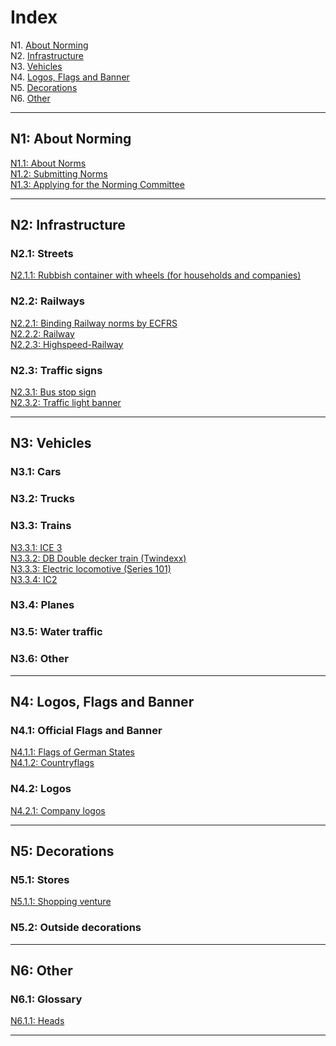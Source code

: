# Index

N1. [About Norming](#n1-about-norming)  
N2. [Infrastructure](#n2-infrastructure)  
N3. [Vehicles](#n3-vehicles)  
N4. [Logos, Flags and Banner](#n4-logos-flags-and-banner)  
N5. [Decorations](#n5-decorations)  
N6. [Other](#n6-other)

***

## N1: About Norming

[N1.1: About Norms](/BTEN/EN/N1/1)  
[N1.2: Submitting Norms](/BTEN/EN/N1/2)  
[N1.3: Applying for the Norming Committee](/BTEN/EN/N1/3)

***

## N2: Infrastructure
### N2.1: Streets
[N2.1.1: Rubbish container with wheels (for households and companies)](/BTEN/EN/N2/1/1)  
### N2.2: Railways
[N2.2.1: Binding Railway norms by ECFRS](/BTEN/EN/N2/2/1)   
[N2.2.2: Railway](/BTEN/EN/N2/2/2)    
[N2.2.3: Highspeed-Railway](/BTEN/EN/N2/2/3)
### N2.3: Traffic signs
[N2.3.1: Bus stop sign](/BTEN/EN/N2/3/1)  
[N2.3.2: Traffic light banner](/BTEN/EN/N2/3/2)

***

## N3: Vehicles
### N3.1: Cars
### N3.2: Trucks
### N3.3: Trains
[N3.3.1: ICE 3](/BTEN/EN/N3/3/1)  
[N3.3.2: DB Double decker train (Twindexx)](/BTEN/EN/N3/3/2)  
[N3.3.3: Electric locomotive (Series 101)](/BTEN/EN/N3/3/3)    
[N3.3.4: IC2 ](/BTEN/EN/N3/3/4)
### N3.4: Planes
### N3.5: Water traffic
### N3.6: Other

***

## N4: Logos, Flags and Banner
### N4.1: Official Flags and Banner
[N4.1.1: Flags of German States](/BTEN/EN/N4/1/1)  
[N4.1.2: Countryflags](/BTEN/EN/N4/1/2)
### N4.2: Logos
[N4.2.1: Company logos](/BTEN/EN/N4/2/1)

***

## N5: Decorations
### N5.1: Stores
[N5.1.1: Shopping venture](/BTEN/EN/N5/1/1)
### N5.2: Outside decorations

***

## N6: Other
### N6.1: Glossary
[N6.1.1: Heads](/BTEN/EN/N6/1/1)

***
